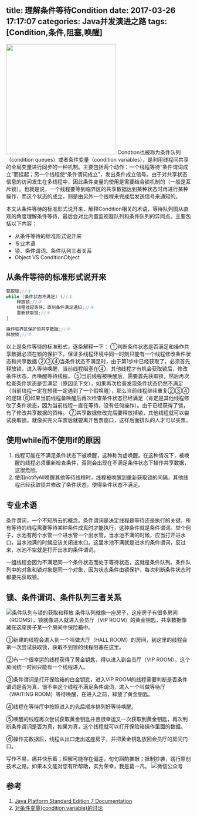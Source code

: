 title: 理解条件等待Condition
date: 2017-03-26 17:17:07
categories: Java并发演进之路
tags: [Condition,条件,阻塞,唤醒]
---
<img src="/img/condition-queues.png" height="300" class="img-topic" />
Condtion也被称为条件队列（condition queues）或者条件变量（condition variables），是利用线程间共享的全局变量进行同步的一种机制。主要包括两个动作：一个线程等待“条件谓词成立”而挂起；另一个线程使“条件谓词成立”，发出条件成立信号。由于对共享状态信息的访问发生在多线程中，因此条件变量的使用是需要结合锁机制的（一般是互斥锁）。也就是说，一个线程要等到临界区的共享数据达到某种状态时再进行某种操作，而这个状态的成立，则是由另外一个线程来完成后发送信号来通知的。
<!--more-->

本文从条件等待的标准形式说开来，解释Condition相关的术语，等待队列图从直观的角度理解条件等待，最后会对比内置监视器队列和条件队列的异同点。主要包括以下内容：
- 从条件等待的标准形式说开来
- 专业术语
- 锁、条件谓词、条件队列三者关系
- Object VS ConditionObject

## 从条件等待的标准形式说开来

```java
获取锁;//①
while (条件状态不满足) {//②
    释放锁;//③
    线程挂起等待，直到条件满足通知;//④
    重新获取锁;//⑤
}

操作临界区保护的共享数据;//⑥
释放锁;//⑦
```

以上是条件等待的标准形式，逐条解释一下：
①判断条件状态是否满足和操作共享数据必须在锁的保护下，保证多线程环境中同一时刻只能有一个线程修改条件状态和共享数据
②③④当条件状态不满足时，由于第1步中已经获取了，必须首先释放锁，进入等待唤醒，当前线程阻塞在④，其他线程才有机会获取锁后，修改条件状态，再唤醒等待线程。
⑤当前线程被唤醒后，需要首先获取锁，然后再次检查条件状态是否满足（原因见下文），如果再次检查发现条件状态仍然不满足（当前线程一定在想我一定遇到了一个假唤醒），那么当前线程继续重复②③④的逻辑
⑥如果当前线程备唤醒后再次检查条件状态已经满足（肯定是其他线程修改了条件状态，因为当前线程一直在等待，没有任何操作）。由于已经获得了锁，有了修改共享数据的资格。
⑦共享数据修改完后要释放掉锁，其他线程就可以尝试获取锁。就像买完火车票后就要离开售票窗口，这样后面排队的人才可以买票。

## 使用while而不使用if的原因
1. 线程可能在不满足条件状态下被唤醒，这种称为虚唤醒。在这种情况下，被唤醒的线程必须重新检查条件，否则会出现在不满足条件状态下操作共享数据，这很危险。
2. 使用notifyAll唤醒其他等待线程时，线程被唤醒到重新获取锁的间隔，其他线程已经获取锁并修改了条件状态，使得条件状态不满足。

## 专业术语
条件谓词，一个不知所云的概念。条件谓词是决定线程是等待还是执行的关键，所有等待的线程需要等待某种条件成真时才能执行，这种条件就是条件谓词。举个例子，水池有两个水管一个进水管一个出水管，当水池不满的时候，应当打开进水口，当水池满的时候应该关闭进水口。这里水池不满就是进水的条件谓词，反过来，水池不空就是打开出水的条件谓词。

一组线程会因为不满足同一个条件状态而处于等待状态，这就是条件队列。条件队列中的对象和锁对象是同一个对象，因为状态条件由锁保护，每次判断条件状态时都要先获取锁。

## 锁、条件谓词、条件队列三者关系
![条件队列与锁的获取和释放](/img/condition-queue-room.png "条件队列与锁的获取和释放")
条件队列就像一座房子，这座房子有很多房间（ROOMS），锁就像进入就进入会员厅（VIP ROOM）的黄金钥匙，共享数据像藏在这座房子某一个房间中保险箱中。

①新建的线程会进入到一个叫做大厅（HALL ROOM）的房间，到这里的线程会第一次尝试获取锁，获取不到锁的线程阻塞在这里。

②有一个很幸运的线程获得了黄金钥匙，得以进入到会员厅（VIP ROOM），这个房间统一时间只能有一个线程进入。

③条件谓词是打开保险箱的白金钥匙，进入VIP ROOM的线程需要判断是否条件谓词是否为真，很不幸这个线程不满足条件谓词，进入一个叫做等待厅（WAITING ROOM）等待唤醒，在进入之前，释放了黄金钥匙。

④线程在等待厅中按照进入的先后顺序排列好等待唤醒。

⑤唤醒的线程再次尝试获取黄金钥匙并且很幸运又一次获取到黄金钥匙，再次判断条件谓词是否为真，如果为真，这个线程就可以打开保险箱操作里面的数据。

⑥操作完数据后，线程从出口走出这座房子，并把黄金钥匙放回会员厅的房间门口。

写作不易，痛并快乐着；理解可能存在偏差，句句斟酌推敲；抵制抄袭，践行原创技术之路。如果本文能对您有所帮助，实为荣幸，我是葛一凡。
![微信公众号](/img/qrcode.jpg "微信公众号")

## 参考
1. [Java Platform Standard Edition 7 Documentation](https://docs.oracle.com/javase/7/docs/api/index.html)
2. [对条件变量(condition variable)的讨论](http://blog.csdn.net/nhn_devlab/article/details/6117239)


